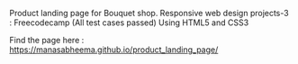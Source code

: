 Product landing page for Bouquet shop.
Responsive web design projects-3 : Freecodecamp (All test cases passed)
Using HTML5 and CSS3

Find the page here : https://manasabheema.github.io/product_landing_page/
